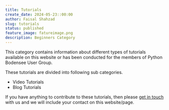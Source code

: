 ```yaml
---
title: Tutorials
create_date: 2024-05-23::00:00
author: Faisal Shahzad
slug: tutorials
status: published
feature_image: fatureimage.png
description: Beginners Category
---
```

This category contains information about different types of tutorials available on this website or has been conducted for the members of Python Bodensee User Group. 

These tutorials are divided into following sub categories.

- Video Tutorials
- Blog Tutorials

If you have anything to contribute to these tutorials, then please [get in touch](/pages/contact/) with us and we will include your contact on this website/page.
